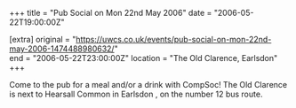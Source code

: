 +++
title = "Pub Social on Mon 22nd May 2006"
date = "2006-05-22T19:00:00Z"

[extra]
original = "https://uwcs.co.uk/events/pub-social-on-mon-22nd-may-2006-1474488980632/"    
end = "2006-05-22T23:00:00Z"
location = "The Old Clarence, Earlsdon"
+++

Come to the pub for a meal and/or a drink with CompSoc\! The Old Clarence is next to Hearsall Common in Earlsdon , on the number 12 bus route.

